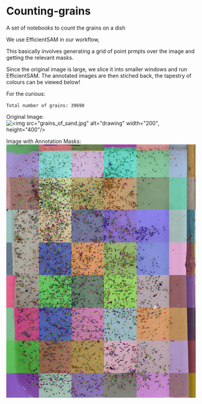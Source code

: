 # Counting-grains
A set of notebooks  to count the grains on a dish

We use EfficientSAM in our workflow, 

This basically involves generating a grid of point prmpts over the image and getting the relevant masks. 

Since the original image is large, we slice it into smaller windows and run EfficientSAM. The annotated images are then stiched back, the tapestry of colours can be viewed below!  



For the curious:

```
Total number of grains: 39690
```


Original Image: 
![<img src="grains_of_sand.jpg" alt="drawing" width="200", height="400"/>](https://github.com/Think-Evolve-Consulting/Counting-grains/blob/e3c60e4e47b5b94540e007f7b7bafaf7c940fc26/grains_of_sand.jpg)


Image with Annotation Masks:
![Original Image with Annotation ](https://github.com/Think-Evolve-Consulting/Counting-grains/blob/0552f3b5e5af0c1652bef5be9d48d05946ddb28f/grain_mask.jpg)
